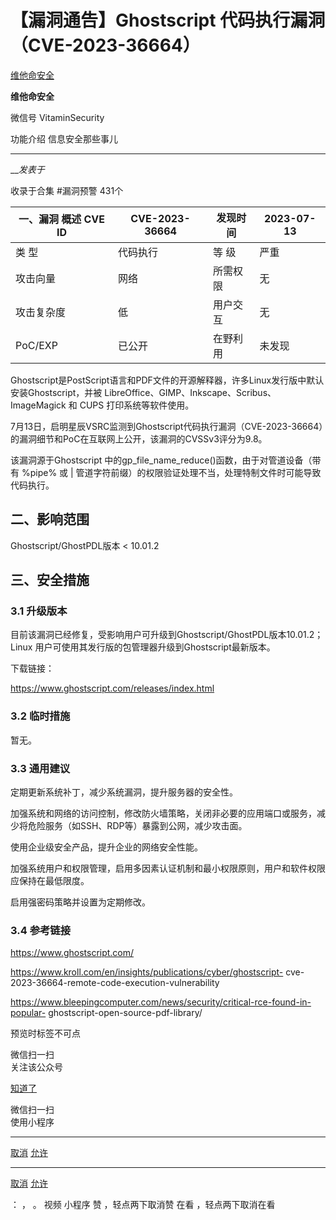 #  【漏洞通告】Ghostscript 代码执行漏洞（CVE-2023-36664）

[ 维他命安全 ](javascript:void\(0\);)

**维他命安全** ![]()

微信号 VitaminSecurity

功能介绍 信息安全那些事儿

____

___发表于_

收录于合集 #漏洞预警 431个

**一、漏洞** **概述** CVE   ID| CVE-2023-36664| 发现时间| 2023-07-13  
---|---|---|---  
类    型| 代码执行| 等    级| 严重  
攻击向量| 网络| 所需权限| 无  
攻击复杂度| 低| 用户交互| 无  
PoC/EXP| 已公开| 在野利用| 未发现  
  
Ghostscript是PostScript语言和PDF文件的开源解释器，许多Linux发行版中默认安装Ghostscript，并被
LibreOffice、GIMP、Inkscape、Scribus、ImageMagick 和 CUPS 打印系统等软件使用。

7月13日，启明星辰VSRC监测到Ghostscript代码执行漏洞（CVE-2023-36664）的漏洞细节和PoC在互联网上公开，该漏洞的CVSSv3评分为9.8。

该漏洞源于Ghostscript 中的gp_file_name_reduce()函数，由于对管道设备（带有 %pipe% 或 |
管道字符前缀）的权限验证处理不当，处理特制文件时可能导致代码执行。

  

##  **二、影响范围**

Ghostscript/GhostPDL版本 < 10.01.2

  

##  **三、安全措施**

###  **3.1** **升级版本**

目前该漏洞已经修复，受影响用户可升级到Ghostscript/GhostPDL版本10.01.2；Linux
用户可使用其发行版的包管理器升级到Ghostscript最新版本。

下载链接：

https://www.ghostscript.com/releases/index.html

###  **3.2** **临时措施**

暂无。

###  **3.3** **通用建议**

定期更新系统补丁，减少系统漏洞，提升服务器的安全性。

加强系统和网络的访问控制，修改防火墙策略，关闭非必要的应用端口或服务，减少将危险服务（如SSH、RDP等）暴露到公网，减少攻击面。

使用企业级安全产品，提升企业的网络安全性能。

加强系统用户和权限管理，启用多因素认证机制和最小权限原则，用户和软件权限应保持在最低限度。

启用强密码策略并设置为定期修改。

###  **3.4** **参考链接**

https://www.ghostscript.com/

https://www.kroll.com/en/insights/publications/cyber/ghostscript-
cve-2023-36664-remote-code-execution-vulnerability

https://www.bleepingcomputer.com/news/security/critical-rce-found-in-popular-
ghostscript-open-source-pdf-library/

  

  

预览时标签不可点

微信扫一扫  
关注该公众号

[知道了](javascript:;)

微信扫一扫  
使用小程序

****

[取消](javascript:void\(0\);) [允许](javascript:void\(0\);)

****

[取消](javascript:void\(0\);) [允许](javascript:void\(0\);)

： ， 。   视频 小程序 赞 ，轻点两下取消赞 在看 ，轻点两下取消在看

